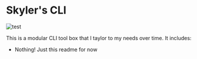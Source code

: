 # Skyler's CLI
![test](https://github.com/bouldersky/skylers-cli/actions/workflows/test.yml/badge.svg)

This is a modular CLI tool box that I taylor to my needs over time. It includes:

- Nothing! Just this readme for now